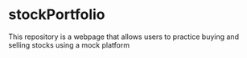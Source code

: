# stockPortfolio
This repository is a webpage that allows users to practice buying and selling stocks using a mock platform

